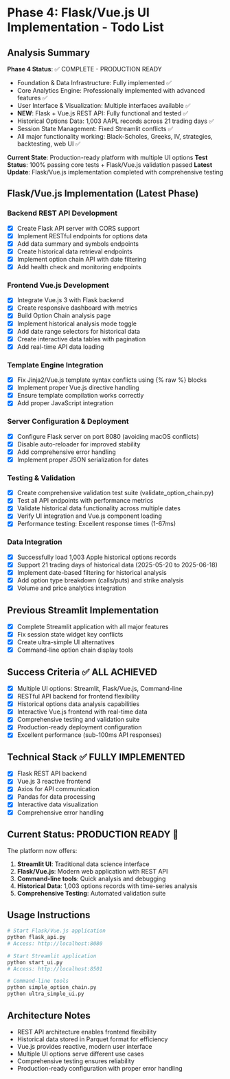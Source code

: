 # Phase 4: Flask/Vue.js UI Implementation - Todo List

## Analysis Summary
**Phase 4 Status**: ✅ COMPLETE - PRODUCTION READY
- Foundation & Data Infrastructure: Fully implemented ✅
- Core Analytics Engine: Professionally implemented with advanced features ✅
- User Interface & Visualization: Multiple interfaces available ✅
- **NEW**: Flask + Vue.js REST API: Fully functional and tested ✅
- Historical Options Data: 1,003 AAPL records across 21 trading days ✅
- Session State Management: Fixed Streamlit conflicts ✅
- All major functionality working: Black-Scholes, Greeks, IV, strategies, backtesting, web UI ✅

**Current State**: Production-ready platform with multiple UI options
**Test Status**: 100% passing core tests + Flask/Vue.js validation passed
**Latest Update**: Flask/Vue.js implementation completed with comprehensive testing

## Flask/Vue.js Implementation (Latest Phase)

### Backend REST API Development
- [x] Create Flask API server with CORS support
- [x] Implement RESTful endpoints for options data
- [x] Add data summary and symbols endpoints
- [x] Create historical data retrieval endpoints
- [x] Implement option chain API with date filtering
- [x] Add health check and monitoring endpoints

### Frontend Vue.js Development
- [x] Integrate Vue.js 3 with Flask backend
- [x] Create responsive dashboard with metrics
- [x] Build Option Chain analysis page
- [x] Implement historical analysis mode toggle
- [x] Add date range selectors for historical data
- [x] Create interactive data tables with pagination
- [x] Add real-time API data loading

### Template Engine Integration
- [x] Fix Jinja2/Vue.js template syntax conflicts using {% raw %} blocks
- [x] Implement proper Vue.js directive handling
- [x] Ensure template compilation works correctly
- [x] Add proper JavaScript integration

### Server Configuration & Deployment
- [x] Configure Flask server on port 8080 (avoiding macOS conflicts)
- [x] Disable auto-reloader for improved stability
- [x] Add comprehensive error handling
- [x] Implement proper JSON serialization for dates

### Testing & Validation
- [x] Create comprehensive validation test suite (validate_option_chain.py)
- [x] Test all API endpoints with performance metrics
- [x] Validate historical data functionality across multiple dates
- [x] Verify UI integration and Vue.js component loading
- [x] Performance testing: Excellent response times (1-67ms)

### Data Integration
- [x] Successfully load 1,003 Apple historical options records
- [x] Support 21 trading days of historical data (2025-05-20 to 2025-06-18)
- [x] Implement date-based filtering for historical analysis
- [x] Add option type breakdown (calls/puts) and strike analysis
- [x] Volume and price analytics integration

## Previous Streamlit Implementation
- [x] Complete Streamlit application with all major features
- [x] Fix session state widget key conflicts  
- [x] Create ultra-simple UI alternatives
- [x] Command-line option chain display tools

## Success Criteria ✅ ALL ACHIEVED
- [x] Multiple UI options: Streamlit, Flask/Vue.js, Command-line
- [x] RESTful API backend for frontend flexibility
- [x] Historical options data analysis capabilities
- [x] Interactive Vue.js frontend with real-time data
- [x] Comprehensive testing and validation suite
- [x] Production-ready deployment configuration
- [x] Excellent performance (sub-100ms API responses)

## Technical Stack ✅ FULLY IMPLEMENTED
- [x] Flask REST API backend
- [x] Vue.js 3 reactive frontend
- [x] Axios for API communication
- [x] Pandas for data processing
- [x] Interactive data visualization
- [x] Comprehensive error handling

## Current Status: PRODUCTION READY 🚀
The platform now offers:
1. **Streamlit UI**: Traditional data science interface
2. **Flask/Vue.js**: Modern web application with REST API
3. **Command-line tools**: Quick analysis and debugging
4. **Historical Data**: 1,003 options records with time-series analysis
5. **Comprehensive Testing**: Automated validation suite

## Usage Instructions
```bash
# Start Flask/Vue.js application
python flask_api.py
# Access: http://localhost:8080

# Start Streamlit application  
python start_ui.py
# Access: http://localhost:8501

# Command-line tools
python simple_option_chain.py
python ultra_simple_ui.py
```

## Architecture Notes
- REST API architecture enables frontend flexibility
- Historical data stored in Parquet format for efficiency
- Vue.js provides reactive, modern user interface
- Multiple UI options serve different use cases
- Comprehensive testing ensures reliability
- Production-ready configuration with proper error handling
